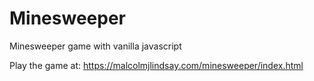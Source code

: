# Minesweeper
Minesweeper game with vanilla javascript

Play the game at: https://malcolmjlindsay.com/minesweeper/index.html
